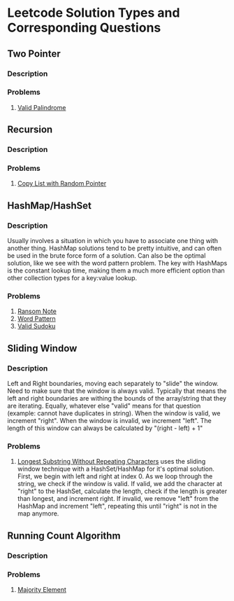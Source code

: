 # Leetcode Solution Types and Corresponding Questions

## Two Pointer

### Description

### Problems

1. [Valid Palindrome](https://leetcode.com/problems/valid-palindrome/)

## Recursion

### Description

### Problems

1. [Copy List with Random Pointer](https://leetcode.com/problems/copy-list-with-random-pointer/)

## HashMap/HashSet

### Description

Usually involves a situation in which you have to associate one thing with another thing. HashMap solutions
tend to be pretty intuitive, and can often be used in the brute force form of a solution. Can also be the optimal solution, like we see with
the word pattern problem. The key with HashMaps is the constant lookup time, making them a much more efficient option than other collection
types for a key:value lookup.

### Problems

1. [Ransom Note](https://leetcode.com/problems/ransom-note/description/)
2. [Word Pattern](https://leetcode.com/problems/word-pattern/description/)
3. [Valid Sudoku](https://leetcode.com/problems/valid-sudoku/description/)

## Sliding Window

### Description

Left and Right boundaries, moving each separately to "slide" the window. Need to make sure that the window is always valid. Typically that means the left and
right boundaries are withing the bounds of the array/string that they are iterating. Equally, whatever else "valid" means for that question
(example: cannot have duplicates in string). When the window is valid, we increment "right". When the window is invalid, we increment "left".
The length of this window can always be calculated by "(right - left) + 1"

### Problems

1. [Longest Substring Without Repeating Characters](https://leetcode.com/problems/longest-substring-without-repeating-characters/description/) uses the sliding
   window technique with a HashSet/HashMap for it's optimal solution. First, we begin with left and right at index 0. As we loop through the string, we check
   if the window is valid. If valid, we add the character at "right" to the HashSet, calculate the length, check if the length is greater than longest, and
   increment right. If invalid, we remove "left" from the HashMap and increment "left", repeating this until "right" is not in the map anymore.

## Running Count Algorithm

### Description

### Problems

1. [Majority Element](https://leetcode.com/problems/majority-element/description/?envType=study-plan-v2&envId=top-interview-150)
